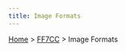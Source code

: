 ```yaml
---
title: Image Formats
---
```


[Home](/ff7-flat-wiki/Main%20Page.md) > [FF7CC](/ff7-flat-wiki/FF7CC.md) > Image Formats


